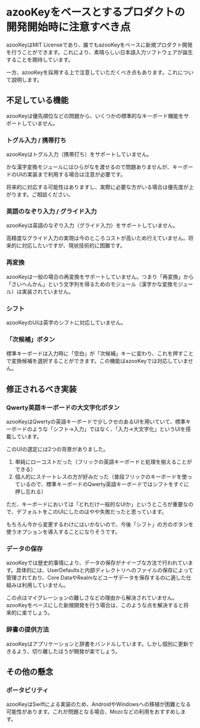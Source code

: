 # azooKeyをベースとするプロダクトの開発開始時に注意すべき点

azooKeyはMIT Licenseであり、誰でもazooKeyをベースに新規プロダクト開発を行うことができます。これにより、素晴らしい日本語入力ソフトウェアが誕生することを期待しています。

一方、azooKeyを採用する上で注意していただくべき点もあります。これについて説明します。

## 不足している機能

azooKeyは優先順位などの問題から、いくつかの標準的なキーボード機能をサポートしていません。

### トグル入力 / 携帯打ち

azooKeyはトグル入力（携帯打ち）をサポートしていません。

かな漢字変換モジュールにはひらがなを渡せるので問題ありませんが、キーボードのUIの実装まで利用する場合は注意が必要です。

将来的に対応する可能性はありますし、実際に必要な方がいる場合は優先度が上がります。ご相談ください。

### 英語のなぞり入力 / グライド入力

azooKeyは英語のなぞり入力（グライド入力）をサポートしていません。

高精度なグライド入力の実現は今のところコストが高いため行えていません。将来的に対応したいですが、現状技術的に困難です。

### 再変換

azooKeyは一般の場合の再変換をサポートしていません。つまり「再変換」から「さいへんかん」という文字列を得るためのモジュール（漢字かな変換モジュール）は実装されていません。

### シフト

azooKeyのUIは英字のシフトに対応していません。

### 「次候補」ボタン

標準キーボードは入力時に「空白」が「次候補」キーに変わり、これを押すことで変換候補を選択することができます。この機能はazooKeyでは対応していません。

## 修正されるべき実装

### Qwerty英語キーボードの大文字化ボタン

azooKeyはQwertyの英語キーボードで少しクセのあるUIを用いていて、標準キーボードのような「シフト→入力」ではなく、「入力→大文字化」というUIを搭載しています。

このUIの選定には2つの背景がありました。

1. 単純にローコストだった（フリックの英語キーボードと処理を揃えることができる）
1. 個人的にステートレスの方が好みだった（普段フリックのキーボードを使っているので、標準キーボードのQwerty英語キーボードではシフトをすぐに押し忘れる）

ただ、キーボードにおいては「どれだけ一般的なUIか」というところが重要なので、デフォルトをこのUIにしたのはやや失敗だったと思っています。

もちろん今から変更するわけにはいかないので、今後「シフト」の方のボタンを使うオプションを導入することになりそうです。

### データの保存

azooKeyでは歴史的事情により、データの保存がナイーブな方法で行われています。具体的には、UserDefaultsと内部ディレクトリへのファイルの保存によって管理されており、Core DataやRealmなどユーザデータを保存するのに適した仕組みは利用していません。

この点はマイグレーションの難しさなどの理由から解決されていません。azooKeyをベースにした新規開発を行う場合は、このような点を解決すると将来的に楽でしょう。

### 辞書の提供方法

azooKeyはアプリケーションと辞書をバンドルしています。しかし個別に更新できるよう、切り離したほうが開発が楽でしょう。

## その他の懸念

### ポータビリティ

azooKeyはSwiftによる実装のため、AndroidやWindowsへの移植が困難となる可能性があります。これが問題となる場合、Mozcなどの利用をおすすめします。